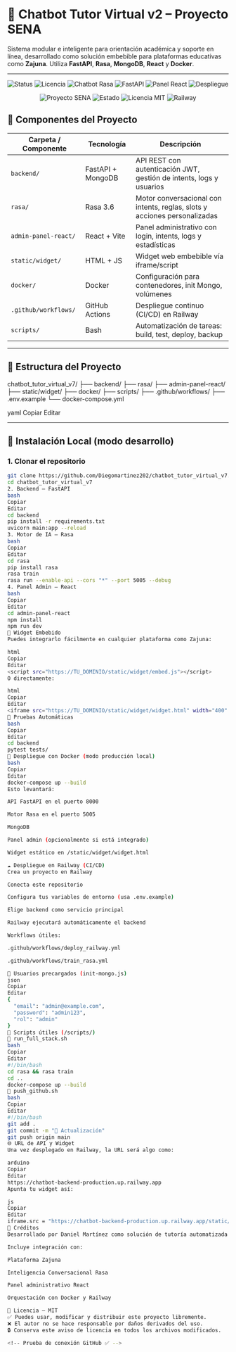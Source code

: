 # 🤖 Chatbot Tutor Virtual v2 – Proyecto SENA

Sistema modular e inteligente para orientación académica y soporte en línea, desarrollado como solución embebible para plataformas educativas como **Zajuna**. Utiliza **FastAPI**, **Rasa**, **MongoDB**, **React** y **Docker**.

---
![Status](https://img.shields.io/badge/estado-desarrollo-blue.svg)
![Licencia](https://img.shields.io/badge/licencia-MIT-brightgreen.svg)
![Chatbot Rasa](https://img.shields.io/badge/Rasa-IA%20Conversacional-purple.svg)
![FastAPI](https://img.shields.io/badge/API-FastAPI-green.svg)
![Panel React](https://img.shields.io/badge/Admin%20Panel-React%2BVite-blue.svg)
![Despliegue](https://img.shields.io/badge/despliegue-pendiente-lightgrey.svg)


<p align="center">
  <img src="https://img.shields.io/badge/Proyecto-SENA-008000?style=for-the-badge&logo=github" alt="Proyecto SENA" />
  <img src="https://img.shields.io/badge/Estado-En%20desarrollo-blue?style=for-the-badge" alt="Estado" />
  <img src="https://img.shields.io/github/license/Diegomartinez202/chatbot_tutor_virtual_v7?style=for-the-badge" alt="Licencia MIT" />
  <img src="https://img.shields.io/badge/Despliegue-Railway-grey?style=for-the-badge&logo=railway" alt="Railway" />
</p>


## 🧩 Componentes del Proyecto

| Carpeta / Componente      | Tecnología           | Descripción                                                                 |
|---------------------------|----------------------|-----------------------------------------------------------------------------|
| `backend/`                | FastAPI + MongoDB    | API REST con autenticación JWT, gestión de intents, logs y usuarios        |
| `rasa/`                   | Rasa 3.6             | Motor conversacional con intents, reglas, slots y acciones personalizadas  |
| `admin-panel-react/`      | React + Vite         | Panel administrativo con login, intents, logs y estadísticas               |
| `static/widget/`          | HTML + JS            | Widget web embebible vía iframe/script                                     |
| `docker/`                 | Docker               | Configuración para contenedores, init Mongo, volúmenes                     |
| `.github/workflows/`      | GitHub Actions       | Despliegue continuo (CI/CD) en Railway                                     |
| `scripts/`                | Bash                 | Automatización de tareas: build, test, deploy, backup                      |

---

## 📁 Estructura del Proyecto

chatbot_tutor_virtual_v7/
├── backend/
├── rasa/
├── admin-panel-react/
├── static/widget/
├── docker/
├── scripts/
├── .github/workflows/
├── .env.example
└── docker-compose.yml

yaml
Copiar
Editar

---

## 🚀 Instalación Local (modo desarrollo)

### 1. Clonar el repositorio

```bash
git clone https://github.com/Diegomartinez202/chatbot_tutor_virtual_v7.git
cd chatbot_tutor_virtual_v7
2. Backend – FastAPI
bash
Copiar
Editar
cd backend
pip install -r requirements.txt
uvicorn main:app --reload
3. Motor de IA – Rasa
bash
Copiar
Editar
cd rasa
pip install rasa
rasa train
rasa run --enable-api --cors "*" --port 5005 --debug
4. Panel Admin – React
bash
Copiar
Editar
cd admin-panel-react
npm install
npm run dev
💬 Widget Embebido
Puedes integrarlo fácilmente en cualquier plataforma como Zajuna:

html
Copiar
Editar
<script src="https://TU_DOMINIO/static/widget/embed.js"></script>
O directamente:

html
Copiar
Editar
<iframe src="https://TU_DOMINIO/static/widget/widget.html" width="400" height="600"></iframe>
🧪 Pruebas Automáticas
bash
Copiar
Editar
cd backend
pytest tests/
🐳 Despliegue con Docker (modo producción local)
bash
Copiar
Editar
docker-compose up --build
Esto levantará:

API FastAPI en el puerto 8000

Motor Rasa en el puerto 5005

MongoDB

Panel admin (opcionalmente si está integrado)

Widget estático en /static/widget/widget.html

☁️ Despliegue en Railway (CI/CD)
Crea un proyecto en Railway

Conecta este repositorio

Configura tus variables de entorno (usa .env.example)

Elige backend como servicio principal

Railway ejecutará automáticamente el backend

Workflows útiles:

.github/workflows/deploy_railway.yml

.github/workflows/train_rasa.yml

🔐 Usuarios precargados (init-mongo.js)
json
Copiar
Editar
{
  "email": "admin@example.com",
  "password": "admin123",
  "rol": "admin"
}
📜 Scripts útiles (/scripts/)
🔁 run_full_stack.sh
bash
Copiar
Editar
#!/bin/bash
cd rasa && rasa train
cd ..
docker-compose up --build
🚀 push_github.sh
bash
Copiar
Editar
#!/bin/bash
git add .
git commit -m "🚀 Actualización"
git push origin main
🌐 URL de API y Widget
Una vez desplegado en Railway, la URL será algo como:

arduino
Copiar
Editar
https://chatbot-backend-production.up.railway.app
Apunta tu widget así:

js
Copiar
Editar
iframe.src = "https://chatbot-backend-production.up.railway.app/static/widget/widget.html";
🧠 Créditos
Desarrollado por Daniel Martínez como solución de tutoría automatizada para aprendices del SENA.

Incluye integración con:

Plataforma Zajuna

Inteligencia Conversacional Rasa

Panel administrativo React

Orquestación con Docker y Railway

📝 Licencia – MIT
✅ Puedes usar, modificar y distribuir este proyecto libremente.
❌ El autor no se hace responsable por daños derivados del uso.
🔒 Conserva este aviso de licencia en todos los archivos modificados.

<!-- Prueba de conexión GitHub ✅ -->

